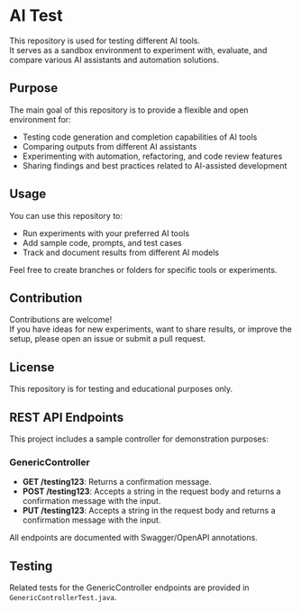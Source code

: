 # AI Test

This repository is used for testing different AI tools.  
It serves as a sandbox environment to experiment with, evaluate, and compare various AI assistants and automation solutions.

## Purpose

The main goal of this repository is to provide a flexible and open environment for:
- Testing code generation and completion capabilities of AI tools
- Comparing outputs from different AI assistants
- Experimenting with automation, refactoring, and code review features
- Sharing findings and best practices related to AI-assisted development

## Usage

You can use this repository to:
- Run experiments with your preferred AI tools
- Add sample code, prompts, and test cases
- Track and document results from different AI models

Feel free to create branches or folders for specific tools or experiments.

## Contribution

Contributions are welcome!  
If you have ideas for new experiments, want to share results, or improve the setup, please open an issue or submit a pull request.

## License

This repository is for testing and educational purposes only.

## REST API Endpoints

This project includes a sample controller for demonstration purposes:

### GenericController

- **GET /testing123**: Returns a confirmation message.
- **POST /testing123**: Accepts a string in the request body and returns a confirmation message with the input.
- **PUT /testing123**: Accepts a string in the request body and returns a confirmation message with the input.

All endpoints are documented with Swagger/OpenAPI annotations.

## Testing

Related tests for the GenericController endpoints are provided in `GenericControllerTest.java`.
